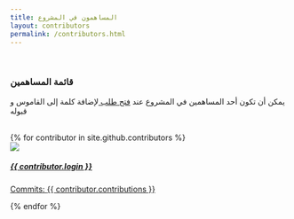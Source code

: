 ```yaml
---
title: المساهمون في المشروع
layout: contributors
permalink: /contributors.html
---
```


<!-- prettier-ignore-start -->
<!-- markdownlint-disable -->


<br>
<div class="container text-right" id="contributors">
  <h3>قائمة المساهمين</h3>
  <p class="text-right text-muted">يمكن أن تكون أحد المساهمين في المشروع عند 
  <a href="{{ site.github.repository_url }}" title="Open up a pull request">فتح طلب </a>
   لإضافة كلمة إلى القاموس و قبوله</p>  
  <br>
  <div class="row">
    {% for contributor in site.github.contributors %}
    <div class="col-sm-6 col-md-4 col-lg-3">
      <div class="card">
        <img src="{{ contributor.avatar_url }}" class="card-img-top">
        <div class="card-body">
          <a href="{{ contributor.html_url }}">
            <h5 class="card-title">{{ contributor.login }}</h5>
            <p class="card-text">
              Commits: <span>{{ contributor.contributions }}</span>
            </p>
          </a>
        </div>
      </div>
    </div>
    {% endfor %}
  </div>
</div>

<!-- markdownlint-enable -->
<!-- prettier-ignore-end -->